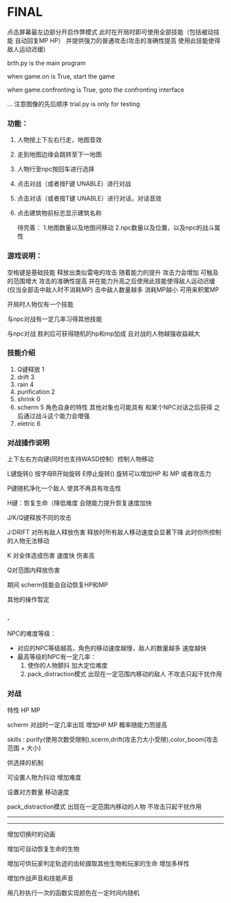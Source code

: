 # FINAL

点击屏幕最左边部分开启作弊模式 此时在开局时即可使用全部技能（包括被动技能 自动回复MP HP） 并提供强力的普通攻击(攻击的准确性提高 使用此技能使得敌人运动迟缓)

brth.py is the main program

when game.on is True, start the game

when game.confronting is True, goto the confronting interface

... 注意图像的先后顺序 trial.py is only for testing

### 功能：

1. 人物按上下左右行走，地图音效

2. 走到地图边缘会跳转至下一地图 

3. 人物行至npc按回车进行选择 

4. 点击对战（或者按F键 UNABLE）进行对战 

5. 点击对话（或者按T键 UNABLE）进行对话，对话音效

6. 点击建筑物前标志显示建筑名称 

   待完善： 1.地图数量以及地图间移动 2.npc数量以及位置，以及npc的战斗属性

### 游戏说明：

空格键是基础技能 释放出类似雷电的攻击 随着能力的提升 攻击力会增加 可触及的范围增大 攻击的准确性提高 并在能力升高之后使用此技能使得敌人运动迟缓 (仅当全部击中敌人时不消耗MP) 击中敌人数量越多 消耗MP越小 可用来积累MP

开局时人物仅有一个技能

与npc对战有一定几率习得其他技能

与npc对战 胜利后可获得随机的hp和mp加成 且对战的人物越强收益越大

### 技能介绍

1. Q键释放 1
2. drift 3 
3. rain 4
4. purification 2
5. shrink 0
6. scherm 5 角色自身的特性 其他对象也可能具有  和某个NPC对话之后获得 之后通过战斗这个能力会增强
7. eletric 6



### 对战操作说明

上下左右方向键(同时也支持WASD控制）控制人物移动

L键旋转() 按字母B开始旋转 E停止旋转() 旋转可以增加HP 和 MP 或者攻击力

P键随机净化一个敌人 使其不再具有攻击性

H键：恢复生命（降低难度 会随能力提升恢复速度加快

J/K/Q键释放不同的攻击

J:DRIFT 对所有敌人释放伤害 释放时所有敌人移动速度会显著下降 此时你所控制的人物无法移动

K 对全体造成伤害 速度快 伤害高

Q对范围内释放伤害

期间 scherm技能会自动恢复HP和MP

其他的操作暂定

### .

NPC的难度等级：

- 对应的NPC等级越高，角色的移动速度越慢，敌人的数量越多 速度越快
- 最高等级的NPC有一定几率：
  1. 使你的人物颤抖 加大定位难度
  2. pack_distraction模式 出现在一定范围内移动的敌人 不攻击只起干扰作用

### 对战

特性 HP MP

scherm 对战时一定几率出现 增加HP MP 概率随能力而提高

skills : purify(使用次数受限制),scerm,drift(攻击力大小受限),color_boom(攻击范围 + 大小)

供选择的机制

可设置人物为抖动 增加难度

设置对方数量 移动速度

pack_distraction模式 出现在一定范围内移动的人物 不攻击只起干扰作用

------------------

-----

增加切换时的动画

增加可自动恢复生命的生物

增加可供玩家判定轨迹的齿轮摄取其他生物和玩家的生命 增加多样性 

增加作战声音和技能声音

用几秒执行一次的函数实现颜色在一定时间内随机



